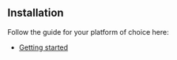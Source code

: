## Installation

Follow the guide for your platform of choice here:

* [Getting started](https://clojure.org/guides/getting_started)
